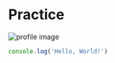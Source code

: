 # Practice

![profile image](https://avatars2.githubusercontent.com/u/37143738?s=460&v=4)

```js
console.log('Hello, World!')
```